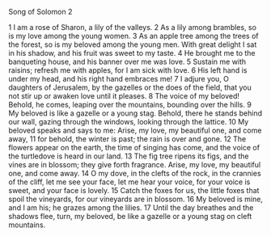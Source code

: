 Song of Solomon 2

1	I am a rose of Sharon, a lily of the valleys.
2	As a lily among brambles, so is my love among the young women.
3	As an apple tree among the trees of the forest, so is my beloved among the young men. With great delight I sat in his shadow, and his fruit was sweet to my taste.
4	He brought me to the banqueting house, and his banner over me was love.
5	Sustain me with raisins; refresh me with apples, for I am sick with love.
6	His left hand is under my head, and his right hand embraces me!
7	I adjure you, O daughters of Jerusalem, by the gazelles or the does of the field, that you not stir up or awaken love until it pleases.
8	The voice of my beloved! Behold, he comes, leaping over the mountains, bounding over the hills.
9	My beloved is like a gazelle or a young stag. Behold, there he stands behind our wall, gazing through the windows, looking through the lattice.
10	My beloved speaks and says to me: Arise, my love, my beautiful one, and come away,
11	for behold, the winter is past; the rain is over and gone.
12	The flowers appear on the earth, the time of singing has come, and the voice of the turtledove is heard in our land.
13	The fig tree ripens its figs, and the vines are in blossom; they give forth fragrance. Arise, my love, my beautiful one, and come away.
14	O my dove, in the clefts of the rock, in the crannies of the cliff, let me see your face, let me hear your voice, for your voice is sweet, and your face is lovely.
15	Catch the foxes for us, the little foxes that spoil the vineyards, for our vineyards are in blossom.
16	My beloved is mine, and I am his; he grazes among the lilies.
17	Until the day breathes and the shadows flee, turn, my beloved, be like a gazelle or a young stag on cleft mountains.

